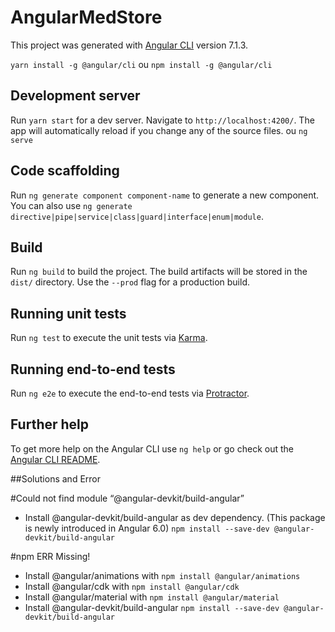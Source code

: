 # AngularMedStore

This project was generated with [Angular CLI](https://github.com/angular/angular-cli) version 7.1.3.

`yarn install -g @angular/cli` ou `npm install -g @angular/cli`

## Development server

Run `yarn start` for a dev server. Navigate to `http://localhost:4200/`. The app will automatically reload if you change any of the source files. ou `ng serve`

## Code scaffolding

Run `ng generate component component-name` to generate a new component. You can also use `ng generate directive|pipe|service|class|guard|interface|enum|module`.

## Build

Run `ng build` to build the project. The build artifacts will be stored in the `dist/` directory. Use the `--prod` flag for a production build.

## Running unit tests

Run `ng test` to execute the unit tests via [Karma](https://karma-runner.github.io).

## Running end-to-end tests

Run `ng e2e` to execute the end-to-end tests via [Protractor](http://www.protractortest.org/).

## Further help

To get more help on the Angular CLI use `ng help` or go check out the [Angular CLI README](https://github.com/angular/angular-cli/blob/master/README.md).

##Solutions and Error

#Could not find module “@angular-devkit/build-angular”
- Install @angular-devkit/build-angular as dev dependency. (This package is newly introduced in Angular 6.0)
  `npm install --save-dev @angular-devkit/build-angular`
  
#npm ERR Missing!
- Install @angular/animations with `npm install @angular/animations`
- Install @angular/cdk with `npm install @angular/cdk`
- Install @angular/material with `npm install @angular/material`
- Install @angular-devkit/build-angular `npm install --save-dev @angular-devkit/build-angular`
